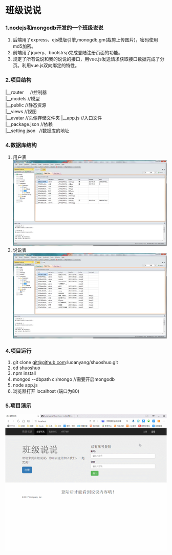  # 班级说说

### 1.nodejs和mongodb开发的一个班级说说
1. 后端用了express、ejs模版引擎,monogdb,gm(裁剪上传图片)，密码使用md5加密。
2. 前端用了jquery、bootstrsp完成登陆注册页面的功能。
3. 规定了所有说说和我的说说的接口，用vue.js发送请求获取接口数据完成了分页。利用vue.js双向绑定的特性。

### 2.项目结构
|__router     //控制器        
|__models        //模型  
|__public         //静态资源  
|__views          //视图  
|__avatar         //头像存储文件夹
|__app.js         //入口文件  
|__package.json   //依赖   
|__setting.json    //数据库的地址

### 4.数据库结构
1. 用户表
![项目演示](source/2.jpg)
2. 说说表
![项目演示](source/1.jpg)

### 4.项目运行  

1. git clone git@github.com:luoanyang/shuoshuo.git
2. cd shuoshuo
3. npm install
4. mongod --dbpath c:/mongo  //需要开启mongodb
5. node app.js
6. 浏览器打开 localhost (端口为80)

### 5.项目演示
![项目演示](source/demo.gif)
